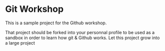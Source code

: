 # Git Workshop
This is a sample project for the Github workshop.

That project should be forked into your personnal profile to be used as a sandbox in order to learn how git & Github works.
Let this project grow into a large project
